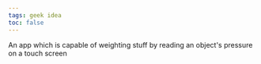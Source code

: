 ```yaml
---
tags: geek idea
toc: false
---
```

An app which is capable of weighting stuff by reading an object's pressure on a touch screen
